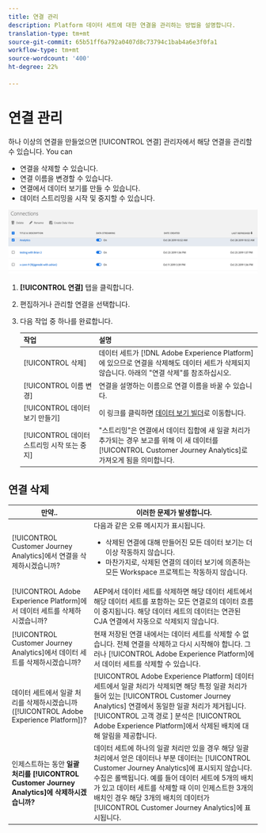 ```yaml
---
title: 연결 관리
description: Platform 데이터 세트에 대한 연결을 관리하는 방법을 설명합니다.
translation-type: tm+mt
source-git-commit: 65b51ff6a792a0407d8c73794c1bab4a6e3f0fa1
workflow-type: tm+mt
source-wordcount: '400'
ht-degree: 22%

---
```



# 연결 관리

하나 이상의 연결을 만들었으면 [!UICONTROL 연결] 관리자에서 해당 연결을 관리할 수 있습니다. You can

* 연결을 삭제할 수 있습니다.
* 연결 이름을 변경할 수 있습니다.
* 연결에서 데이터 보기를 만들 수 있습니다.
* 데이터 스트리밍을 시작 및 중지할 수 있습니다.

![연결 관리자](assets/connections-manager.png)

1. **[!UICONTROL 연결]** 탭을 클릭합니다.

2. 편집하거나 관리할 연결을 선택합니다.

3. 다음 작업 중 하나를 완료합니다.

   | 작업 | 설명 |
   |---|---|
   | [!UICONTROL 삭제] | 데이터 세트가 [!DNL Adobe Experience Platform]에 있으므로 연결을 삭제해도 데이터 세트가 삭제되지 않습니다. 아래의 &quot;연결 삭제&quot;를 참조하십시오. |
   | [!UICONTROL 이름 변경] | 연결을 설명하는 이름으로 연결 이름을 바꿀 수 있습니다. |
   | [!UICONTROL 데이터 보기 만들기] | 이 링크를 클릭하면 [데이터 보기 빌더](/help/data-views/create-dataview.md)로 이동합니다. |
   | [!UICONTROL 데이터 스트리밍 시작 또는 중지] | &quot;스트리밍&quot;은 연결에서 데이터 집합에 새 일괄 처리가 추가되는 경우 보고를 위해 이 새 데이터를 [!UICONTROL Customer Journey Analytics]로 가져오게 됨을 의미합니다. |

## 연결 삭제

| 만약.. | 이러한 문제가 발생합니다. |
| --- | --- |
| [!UICONTROL Customer Journey Analytics]에서 연결을 삭제하시겠습니까? | 다음과 같은 오류 메시지가 표시됩니다.<ul><li>삭제된 연결에 대해 만들어진 모든 데이터 보기는 더 이상 작동하지 않습니다.</li><li> 마찬가지로, 삭제된 연결의 데이터 보기에 의존하는 모든 Workspace 프로젝트는 작동하지 않습니다.</li></ul> |
| [!UICONTROL Adobe Experience Platform]에서 데이터 세트를 삭제하시겠습니까? | AEP에서 데이터 세트를 삭제하면 해당 데이터 세트에서 해당 데이터 세트를 포함하는 모든 연결로의 데이터 흐름이 중지됩니다. 해당 데이터 세트의 데이터는 연관된 CJA 연결에서 자동으로 삭제되지 않습니다. |
| [!UICONTROL Customer Journey Analytics]에서 데이터 세트를 삭제하시겠습니까? | 현재 저장된 연결 내에서는 데이터 세트를 삭제할 수 없습니다. 전체 연결을 삭제하고 다시 시작해야 합니다. 그러나 [!UICONTROL Adobe Experience Platform]에서 데이터 세트를 삭제할 수 있습니다. |
| 데이터 세트에서 일괄 처리를 삭제하시겠습니까([!UICONTROL Adobe Experience Platform])? | [!UICONTROL Adobe Experience Platform] 데이터 세트에서 일괄 처리가 삭제되면 해당 특정 일괄 처리가 들어 있는 [!UICONTROL Customer Journey Analytics] 연결에서 동일한 일괄 처리가 제거됩니다. [!UICONTROL 고객 경로 ] 분석은  [!UICONTROL Adobe Experience Platform]에서 삭제된 배치에 대해 알림을 제공합니다. |
| 인제스트하는 동안 **일괄 처리를 [!UICONTROL Customer Journey Analytics]에 삭제하시겠습니까?** | 데이터 세트에 하나의 일괄 처리만 있을 경우 해당 일괄 처리에서 얻은 데이터나 부분 데이터는 [!UICONTROL Customer Journey Analytics]에 표시되지 않습니다. 수집은 롤백됩니다. 예를 들어 데이터 세트에 5개의 배치가 있고 데이터 세트를 삭제할 때 이미 인제스트한 3개의 배치인 경우 해당 3개의 배치의 데이터가 [!UICONTROL Customer Journey Analytics]에 표시됩니다. |

